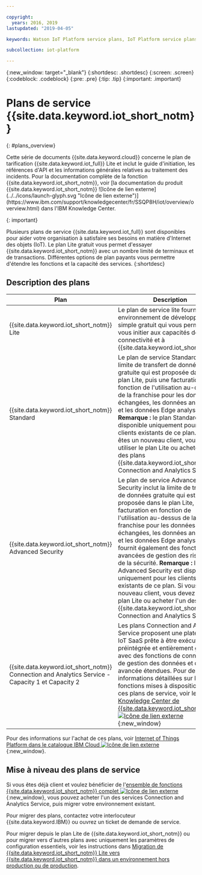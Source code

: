 ```yaml
---

copyright:
  years: 2016, 2019
lastupdated: "2019-04-05"

keywords: Watson IoT Platform service plans, IoT Platform service plans, free Lite plan

subcollection: iot-platform

---
```


{:new_window: target="\_blank"}
{:shortdesc: .shortdesc}
{:screen: .screen}
{:codeblock: .codeblock}
{:pre: .pre}
{:tip: .tip}
{:important: .important}

# Plans de service {{site.data.keyword.iot_short_notm}}
{: #plans_overview}

<p>Cette série de documents {{site.data.keyword.cloud}} concerne le plan de tarification {{site.data.keyword.iot_full}} Lite et inclut le guide d'initiation, les références d'API et les informations générales relatives au traitement des incidents.
Pour la documentation complète de la fonction {{site.data.keyword.iot_short_notm}}, voir [la documentation du produit {{site.data.keyword.iot_short_notm}} ![Icône de lien externe](../../icons/launch-glyph.svg "Icône de lien externe")](https://www.ibm.com/support/knowledgecenter/fr/SSQP8H/iot/overview/overview.html) dans l'IBM Knowledge Center. 
</p>
{: important}

Plusieurs plans de service {{site.data.keyword.iot_full}} sont disponibles pour aider votre organisation à satisfaire ses besoins en matière d'Internet des objets (IoT). Le plan Lite gratuit vous permet d'essayer {{site.data.keyword.iot_short_notm}} avec un nombre limité de terminaux et de transactions. Différentes options de plan payants vous permettre d'étendre les fonctions et la capacité des services.
{:shortdesc}

## Description des plans

Plan       | Description       
---------- | ------------
{{site.data.keyword.iot_short_notm}} Lite | Le plan de service lite fournit un environnement de développement simple gratuit qui vous permet de vous initier aux capacités de connectivité et à {{site.data.keyword.iot_short_notm}}.
{{site.data.keyword.iot_short_notm}} Standard | Le plan de service Standard inclut la limite de transfert de données gratuite qui est proposée dans le plan Lite, puis une facturation en fonction de l'utilisation au-dessus de la franchise pour les données échangées, les données analysées et les données Edge analysées. **Remarque :** le plan Standard est disponible uniquement pour les clients existants de ce plan. Si vous êtes un nouveau client, vous devez utiliser le plan Lite ou acheter l'un des plans {{site.data.keyword.iot_short_notm}} Connection and Analytics Service.
{{site.data.keyword.iot_short_notm}} Advanced Security | Le plan de service Advanced Security inclut la limite de transfert de données gratuite qui est proposée dans le plan Lite, puis une facturation en fonction de l'utilisation au-dessus de la franchise pour les données échangées, les données analysées et les données Edge analysées. Il fournit également des fonctions avancées de gestion des risques et de la sécurité. **Remarque :** le plan Advanced Security est disponible uniquement pour les clients existants de ce plan. Si vous êtes un nouveau client, vous devez utiliser le plan Lite ou acheter l'un des plans {{site.data.keyword.iot_short_notm}} Connection and Analytics Service.
{{site.data.keyword.iot_short_notm}} Connection and Analytics Service - Capacity 1 et Capacity 2 | Les plans Connection and Analytics Service proposent une plateforme IoT SaaS prête à être exécutée, préintégrée et entièrement gérée avec des fonctions de connectivité, de gestion des données et d'analyse avancée étendues. Pour des informations détaillées sur les fonctions mises à disposition avec ces plans de service, voir le [Knowledge Center de {{site.data.keyword.iot_short_notm}} ![Icône de lien externe](../../icons/launch-glyph.svg "Icône de lien externe")](https://www.ibm.com/support/knowledgecenter/fr/SSQP8H/iot/overview/overview.html){:new_window}

Pour des informations sur l'achat de ces plans, voir [Internet of Things Platform dans le catalogue IBM Cloud ![Icône de lien externe](../../icons/launch-glyph.svg "Icône de lien externe")](https://cloud.ibm.com/catalog/services/internet-of-things-platform){:new_window}.

## Mise à niveau des plans de service

Si vous êtes déjà client et voulez bénéficier de l'[ensemble de fonctions {{site.data.keyword.iot_short_notm}} complet ![Icône de lien externe](../../icons/launch-glyph.svg "Icône de lien externe")](https://www.ibm.com/support/knowledgecenter/fr/SSQP8H/iot/overview/overview.html){:new_window}, vous pouvez acheter l'un des services Connection and Analytics Service, puis migrer votre environnement existant.

Pour migrer des plans, contactez votre interlocuteur {{site.data.keyword.IBM}} ou ouvrez un ticket de demande de service.

<!--- - To migrate from {{site.data.keyword.iot_short_notm}} Standard and Advanced Security plans, contact your {{site.data.keyword.IBM}} representative or raise a support ticket.--->
Pour migrer depuis le plan Lite de {{site.data.keyword.iot_short_notm}} ou pour migrer vers d'autres plans avec uniquement les paramètres de configuration essentiels, voir les instructions dans [Migration de {{site.data.keyword.iot_short_notm}} Lite vers {{site.data.keyword.iot_short_notm}} dans un environnement hors production ou de production](/docs/services/IoT?topic=iot-platform-org_migration#org_migration).
